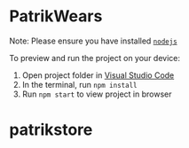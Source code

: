 # PatrikWears

Note: Please ensure you have installed <code><a href="https://nodejs.org/en/download/">nodejs</a></code>

To preview and run the project on your device:

1. Open project folder in <a href="https://code.visualstudio.com/download">Visual Studio Code</a>
2. In the terminal, run `npm install`
3. Run `npm start` to view project in browser
# patrikstore
